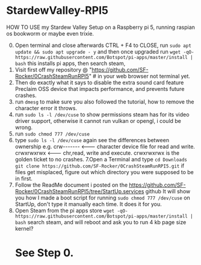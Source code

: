 # StardewValley-RPI5
HOW TO USE my Stardew Valley Setup on a Raspberry pi 5,
running raspian os bookworm or maybe even trixie.


0. Open terminal and close afterwards CTRL + F4
to CLOSE, run ```sudo apt update && sudo apt upgrade - y``` and then once upgraded run ```wget -qO- https://raw.githubusercontent.com/Botspot/pi-apps/master/install | bash```
this  installs pi apps, then search steam, 
1. Visit first off my repository @ "https://github.com/SF-Rocker/0CrashSteamRunRPI5" # in your web browser not terminal yet.
2. Then do exactly what it says to disable the extra sound card feature Preclaim OSS device  that impacts performance, and prevents future crashes.
3. run ```dmesg``` to make sure you also followed the tutorial, how to remove the character error it throws.
4. run ```sudo ls -l /dev/cuse``` to show permissions steam has for its video driver support, otherwise it cannot run vulkan or opengl, i could be wrong.
5. run ```sudo chmod 777 /dev/cuse```
6. type ```sudo ls -l /dev/cuse``` again
 see the differences between ownership e.g. crw-------     <--- character device file for read and write. crwxrwxrwx  <--- chr,read, write and execute.
 crwxrwxrwx is the golden ticket to no crashes.
7.Open a Terminal and type ```cd Downloads``` ```git clone https://github.com/SF-Rocker/0CrashSteamRunRPI5.git```
if files get misplaced, figure out which directory you were supposed to be in first.
8. Follow the ReadMe document i posted on the https://github.com/SF-Rocker/0CrashSteamRunRPI5/tree/StartUp.services github
  It will show you how I made a boot script for running  ```sudo chmod 777 /dev/cuse``` on StartUp, don't  type it manually each time.
 It does it for you.
9. Open Steam from the pi apps store ```wget -qO- https://raw.githubusercontent.com/Botspot/pi-apps/master/install | bash``` search steam, and will reboot and  ask you to run 4 kb page size kernel?
    # See Step 0.
